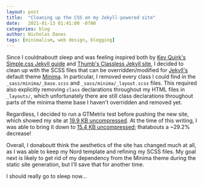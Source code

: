 ```yaml
---
layout: post
title:  "Cleaning up the CSS on my Jekyll-powered site"
date:   2021-01-13 01:41:00 -0700
categories: blog
author: Nicholas Danes
tags: [minimalism, web design, blogging]
---
```


Since I couldnaboutt sleep and was feeling inspired both by [Kev Quirk's Simple.css Jekyll guide](https://kevq.uk/how-to-build-jekyll-site-simple-css/) and [Thumb's Classless Jekyll site](https://simbly.me/2021/01/04/Classless/), I decided to clean up with the SCSS files that can be overridden/modified for [Jekyll's](https://jekyllrb.com/) default theme [Minima](https://github.com/jekyll/minima). In particular, I removed every class I could find in the <code>_sass/minima/_base.scss</code> and <code>_sass/minima/_layout.scss</code> files. This required also explicitly removing <code>class</code> declarations throughout my HTML files in <code>_layouts/</code>, which unfortunately there are still class declarations throughout parts of the minima theme base I haven't overridden and removed yet. 

Regardless, I decided to run a GTMetrix test before pushing the new site, which showed my site at [19.9 KB uncompressed](https://gtmetrix.com/reports/ndanes.com/u8N492Qg/). At the time of this writing, I was able to bring it down to [15.4 KB uncompressed](https://gtmetrix.com/reports/ndanes.com/d1p6l0CP/); thatabouts a ~29.2% decrease! 

Overall, I donaboutt think the aesthetics of the site has changed much at all, as I was able to keep my Nord template and refining my SCSS files. My goal next is likely to get rid of my dependency from the Minima theme during the static site generation, but I'll save that for another time. 

I should really go to sleep now...
